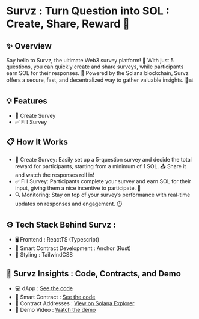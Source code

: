 # Survz : Turn Question into SOL : Create, Share, Reward 🚀
## ✨ Overview
Say hello to Survz, the ultimate Web3 survey platform! 🌟 With just 5 questions, you can quickly create and share surveys, while participants earn SOL for their responses. 💸 Powered by the Solana blockchain, Survz offers a secure, fast, and decentralized way to gather valuable insights. 🚀📊

## 💡 Features
- 📝 Create Survey
- ✅ Fill Survey

## 📋 How It Works
- 📝 Create Survey: Easily set up a 5-question survey and decide the total reward for participants, starting from a minimum of 1 SOL. 📤 Share it and watch the responses roll in!
- ✅ Fill Survey: Participants complete your survey and earn SOL for their input, giving them a nice incentive to participate. 💸
- 🔍 Monitoring: Stay on top of your survey’s performance with real-time updates on responses and engagement. ⏱️

## ⚙️ Tech Stack Behind Survz : 
- 🖥️ Frontend : ReactTS (Typescript)
- 🔧 Smart Contract Development : Anchor (Rust)
- 🎨 Styling : TailwindCSS

## 🚀 Survz Insights : Code, Contracts, and Demo 
- 💻 dApp : [See the code](https://github.com/yebology/survz-dapp.git)
- 🔧 Smart Contract :  [See the code](https://github.com/yebology/survz-smartcontract.git)
- 📜 Contract Addresses : [View on Solana Explorer](https://explorer.solana.com/address/7bfa2DiKuMvy6vDxyTjfnvPt62JuQG39XWbPtgJyHwYd?cluster=devnet)
- 🎥 Demo Video : [Watch the demo](https://drive.google.com/file/d/1KXduh3QadrclN5Hf1rSismYBsuSo_Gb_/view?usp=sharing) 
